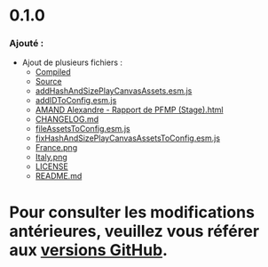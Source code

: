 <div id="changelog">
    <h1 id="changelog-title">0.1.0</h1>
    <h3 id="changelog-added">Ajouté :</h3>
    <div id="changelog-added-body">
        <ul>
            <li>Ajout de plusieurs fichiers :
                <ul>
                    <li>
                        <a href="./Compiled">Compiled</a>
                    </li>
                    <li>
                        <a href="./Source">Source</a>
                    </li>
                    <li>
                        <a href="./addHashAndSizePlayCanvasAssets.esm.js">addHashAndSizePlayCanvasAssets.esm.js</a>
                    </li>
                    <li>
                        <a href="./addIDToConfig.esm.js">addIDToConfig.esm.js</a>
                    </li>
                    <li>
                        <a href="./AMAND Alexandre - Rapport de PFMP (Stage).html">AMAND Alexandre - Rapport de PFMP (Stage).html</a>
                    </li>
                    <li>
                        <a href="./CHANGELOG.md">CHANGELOG.md</a>
                    </li>
                    <li>
                        <a href="./fileAssetsToConfig.esm.js">fileAssetsToConfig.esm.js</a>
                    </li>
                    <li>
                        <a href="./fixHashAndSizePlayCanvasAssetsToConfig.esm.js">fixHashAndSizePlayCanvasAssetsToConfig.esm.js</a>
                    </li>
                    <li>
                        <a href="./France.png">France.png</a>
                    </li>
                    <li>
                        <a href="./Italy.png">Italy.png</a>
                    </li>
                    <li>
                        <a href="./LICENSE">LICENSE</a>
                    </li>
                    <li>
                        <a href="./README.md">README.md</a>
                    </li>
                </ul>
            </li>
        </ul>
    </div>
    <h1 id="changelog-old">Pour consulter les modifications antérieures, veuillez vous référer aux <a id="changelog-old-link" href="https://github.com/AmandAlexandrePro/Light-Bridge/releases">versions GitHub</a>.</h1>
</div>
